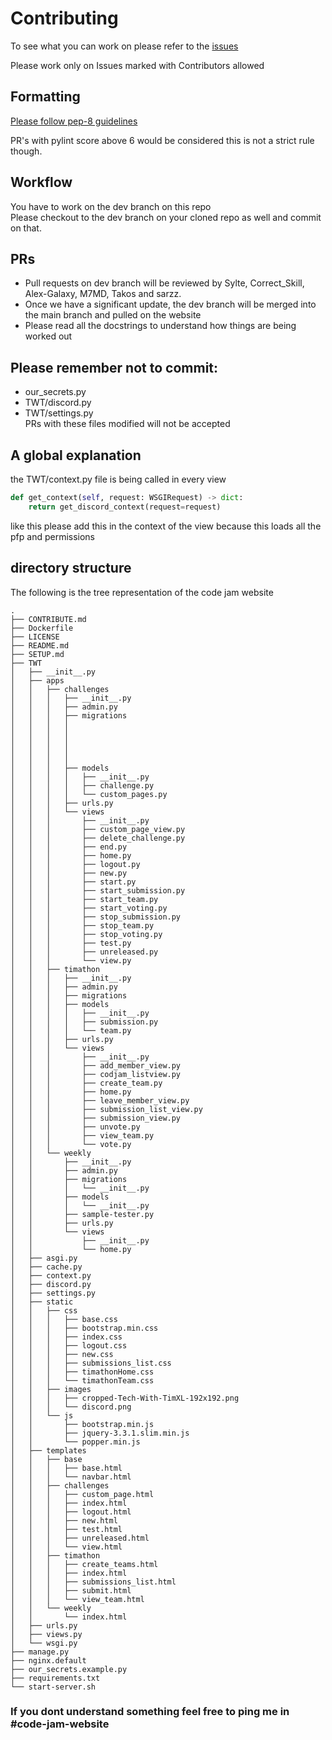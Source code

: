 # Contributing

To see what you can work on please refer to the [issues](https://github.com/Tech-With-Tim/old_site/issues)

Please work only on Issues marked with Contributors allowed
## Formatting
[Please follow pep-8 guidelines](https://www.python.org/dev/peps/pep-0008/)

PR's with pylint score above 6 would be considered this is not a strict rule though.

## Workflow
You have to work on the dev branch on this repo<br>
Please checkout to the dev branch on your cloned repo as well
and commit on that.

## PRs
* Pull requests on dev branch will be reviewed by Sylte, Correct_Skill, Alex-Galaxy, M7MD, Takos and sarzz.
* Once we have a significant update, the dev branch will be merged into the main branch and pulled on the website
* Please read all the docstrings to understand how things are being worked out
## Please remember not to commit:
* our_secrets.py
* TWT/discord.py
* TWT/settings.py <br>
PRs with these files modified will not be accepted

## A global explanation

the TWT/context.py file is being called in every view
```python
def get_context(self, request: WSGIRequest) -> dict:
    return get_discord_context(request=request)
```     
like this
please add this in the context of the view because this loads all the pfp and permissions

## directory structure
The following is the tree representation of the code jam website
```
.
├── CONTRIBUTE.md
├── Dockerfile
├── LICENSE
├── README.md
├── SETUP.md
├── TWT
│   ├── __init__.py
│   ├── apps
│   │   ├── challenges
│   │   │   ├── __init__.py
│   │   │   ├── admin.py
│   │   │   ├── migrations
│   │   │   │   
│   │   │   │   
│   │   │   │   
│   │   │   │   
│   │   │   │   
│   │   │   ├── models
│   │   │   │   ├── __init__.py
│   │   │   │   ├── challenge.py
│   │   │   │   └── custom_pages.py
│   │   │   ├── urls.py
│   │   │   └── views
│   │   │       ├── __init__.py
│   │   │       ├── custom_page_view.py
│   │   │       ├── delete_challenge.py
│   │   │       ├── end.py
│   │   │       ├── home.py
│   │   │       ├── logout.py
│   │   │       ├── new.py
│   │   │       ├── start.py
│   │   │       ├── start_submission.py
│   │   │       ├── start_team.py
│   │   │       ├── start_voting.py
│   │   │       ├── stop_submission.py
│   │   │       ├── stop_team.py
│   │   │       ├── stop_voting.py
│   │   │       ├── test.py
│   │   │       ├── unreleased.py
│   │   │       └── view.py
│   │   ├── timathon
│   │   │   ├── __init__.py
│   │   │   ├── admin.py
│   │   │   ├── migrations
│   │   │   ├── models
│   │   │   │   ├── __init__.py
│   │   │   │   ├── submission.py
│   │   │   │   └── team.py
│   │   │   ├── urls.py
│   │   │   └── views
│   │   │       ├── __init__.py
│   │   │       ├── add_member_view.py
│   │   │       ├── codjam_listview.py
│   │   │       ├── create_team.py
│   │   │       ├── home.py
│   │   │       ├── leave_member_view.py
│   │   │       ├── submission_list_view.py
│   │   │       ├── submission_view.py
│   │   │       ├── unvote.py
│   │   │       ├── view_team.py
│   │   │       └── vote.py
│   │   └── weekly
│   │       ├── __init__.py
│   │       ├── admin.py
│   │       ├── migrations
│   │       │   └── __init__.py
│   │       ├── models
│   │       │   └── __init__.py
│   │       ├── sample-tester.py
│   │       ├── urls.py
│   │       └── views
│   │           ├── __init__.py
│   │           └── home.py
│   ├── asgi.py
│   ├── cache.py
│   ├── context.py
│   ├── discord.py
│   ├── settings.py
│   ├── static
│   │   ├── css
│   │   │   ├── base.css
│   │   │   ├── bootstrap.min.css
│   │   │   ├── index.css
│   │   │   ├── logout.css
│   │   │   ├── new.css
│   │   │   ├── submissions_list.css
│   │   │   ├── timathonHome.css
│   │   │   └── timathonTeam.css
│   │   ├── images
│   │   │   ├── cropped-Tech-With-TimXL-192x192.png
│   │   │   └── discord.png
│   │   └── js
│   │       ├── bootstrap.min.js
│   │       ├── jquery-3.3.1.slim.min.js
│   │       └── popper.min.js
│   ├── templates
│   │   ├── base
│   │   │   ├── base.html
│   │   │   └── navbar.html
│   │   ├── challenges
│   │   │   ├── custom_page.html
│   │   │   ├── index.html
│   │   │   ├── logout.html
│   │   │   ├── new.html
│   │   │   ├── test.html
│   │   │   ├── unreleased.html
│   │   │   └── view.html
│   │   ├── timathon
│   │   │   ├── create_teams.html
│   │   │   ├── index.html
│   │   │   ├── submissions_list.html
│   │   │   ├── submit.html
│   │   │   └── view_team.html
│   │   └── weekly
│   │       └── index.html
│   ├── urls.py
│   ├── views.py
│   └── wsgi.py
├── manage.py
├── nginx.default
├── our_secrets.example.py
├── requirements.txt
└── start-server.sh
```

### If you dont understand something feel free to ping me in #code-jam-website

